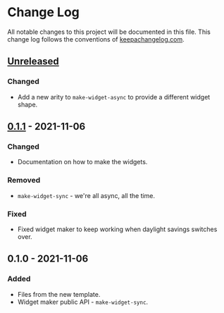 # Change Log
All notable changes to this project will be documented in this file. This change log follows the conventions of [keepachangelog.com](http://keepachangelog.com/).

## [Unreleased]
### Changed
- Add a new arity to `make-widget-async` to provide a different widget shape.

## [0.1.1] - 2021-11-06
### Changed
- Documentation on how to make the widgets.

### Removed
- `make-widget-sync` - we're all async, all the time.

### Fixed
- Fixed widget maker to keep working when daylight savings switches over.

## 0.1.0 - 2021-11-06
### Added
- Files from the new template.
- Widget maker public API - `make-widget-sync`.

[Unreleased]: https://sourcehost.site/your-name/tiny-records/compare/0.1.1...HEAD
[0.1.1]: https://sourcehost.site/your-name/tiny-records/compare/0.1.0...0.1.1
